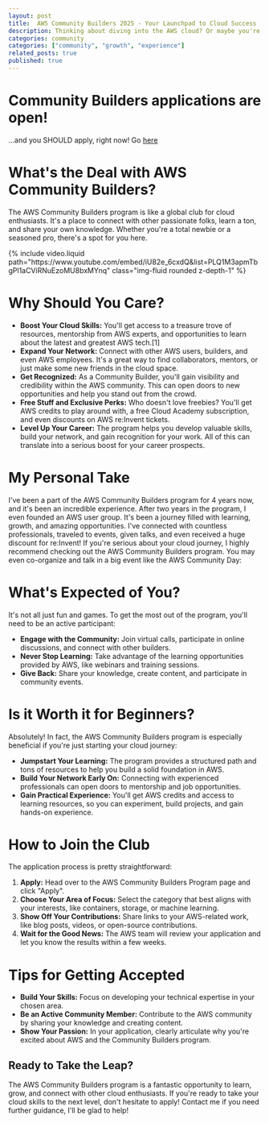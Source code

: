 ```yaml
---
layout: post
title:  AWS Community Builders 2025 - Your Launchpad to Cloud Success
description: Thinking about diving into the AWS cloud? Or maybe you're already there and want to level up your game? Look no further than the AWS Community Builders program!
categories: community
categories: ["community", "growth", "experience"]
related_posts: true
published: true
---
```


# Community Builders applications are open!

...and you SHOULD apply, right now! Go [here](https://pulse.aws/application/XUDHHXIH)

# What's the Deal with AWS Community Builders?

The AWS Community Builders program is like a global club for cloud enthusiasts. It's a place to connect with other passionate folks, learn a ton, and share your own knowledge. Whether you're a total newbie or a seasoned pro, there's a spot for you here.

<div class="row mt-3">
    <div class="col-sm mt-3 mt-md-0">
        {% include video.liquid path="https://www.youtube.com/embed/iU82e_6cxdQ&list=PLQ1M3apmTbgPl1aCViRNuEzoMU8bxMYnq" class="img-fluid rounded z-depth-1" %}
    </div>
</div>

# Why Should You Care?

- **Boost Your Cloud Skills:** You'll get access to a treasure trove of resources, mentorship from AWS experts, and opportunities to learn about the latest and greatest AWS tech.[1]
- **Expand Your Network:** Connect with other AWS users, builders, and even AWS employees. It's a great way to find collaborators, mentors, or just make some new friends in the cloud space.
- **Get Recognized:** As a Community Builder, you'll gain visibility and credibility within the AWS community. This can open doors to new opportunities and help you stand out from the crowd.
- **Free Stuff and Exclusive Perks:** Who doesn't love freebies? You'll get AWS credits to play around with, a free Cloud Academy subscription, and even discounts on AWS re:Invent tickets.
- **Level Up Your Career:** The program helps you develop valuable skills, build your network, and gain recognition for your work. All of this can translate into a serious boost for your career prospects.

# My Personal Take

I've been a part of the AWS Community Builders program for 4 years now, and it's been an incredible experience. After two years in the program, I even founded an AWS user group. It's been a journey filled with learning, growth, and amazing opportunities. I've connected with countless professionals, traveled to events, given talks, and even received a huge discount for re:Invent! If you're serious about your cloud journey, I highly recommend checking out the AWS Community Builders program. You may even co-organize and talk in a big event like the AWS Community Day:

# What's Expected of You?

It's not all just fun and games. To get the most out of the program, you'll need to be an active participant:

- **Engage with the Community:** Join virtual calls, participate in online discussions, and connect with other builders.
- **Never Stop Learning:** Take advantage of the learning opportunities provided by AWS, like webinars and training sessions.
- **Give Back:** Share your knowledge, create content, and participate in community events.

# Is it Worth it for Beginners?

Absolutely! In fact, the AWS Community Builders program is especially beneficial if you're just starting your cloud journey:

- **Jumpstart Your Learning:** The program provides a structured path and tons of resources to help you build a solid foundation in AWS.
- **Build Your Network Early On:** Connecting with experienced professionals can open doors to mentorship and job opportunities.
- **Gain Practical Experience:** You'll get AWS credits and access to learning resources, so you can experiment, build projects, and gain hands-on experience.

# How to Join the Club

The application process is pretty straightforward:

1. **Apply:** Head over to the AWS Community Builders Program page and click "Apply".
2. **Choose Your Area of Focus:** Select the category that best aligns with your interests, like containers, storage, or machine learning.
3. **Show Off Your Contributions:** Share links to your AWS-related work, like blog posts, videos, or open-source contributions.
4. **Wait for the Good News:** The AWS team will review your application and let you know the results within a few weeks.

# Tips for Getting Accepted

- **Build Your Skills:** Focus on developing your technical expertise in your chosen area.
- **Be an Active Community Member:** Contribute to the AWS community by sharing your knowledge and creating content.
- **Show Your Passion:** In your application, clearly articulate why you're excited about AWS and the Community Builders program.

## Ready to Take the Leap?

The AWS Community Builders program is a fantastic opportunity to learn, grow, and connect with other cloud enthusiasts. If you're ready to take your cloud skills to the next level, don't hesitate to apply! Contact me if you need further guidance, I'll be glad to help!
